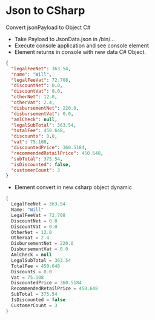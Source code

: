 # Json to CSharp

Convert jsonPayload to Object C#
- Take Payload to JsonData.json in /bin/...
- Execute console application and see console element
- Element returns in console with new data C# Object.
```json
{
  "legalFeeNet": 363.54,
  "name": "Will",
  "legalFeeVat": 72.708,
  "discountNet": 0.0,
  "discountVat": 0.0,
  "otherNet": 12.0,
  "otherVat": 2.4,
  "disbursementNet": 220.0,
  "disbursementVat": 0.0,
  "amlCheck": null,
  "legalSubTotal": 363.54,
  "totalFee": 450.648,
  "discounts": 0.0,
  "vat": 75.108,
  "discountedPrice": 360.5184,
  "recommendedRetailPrice": 450.648,
  "subTotal": 375.54,
  "isDiscounted": false,
  "customerCount": 3
}
```
- Element convert in new csharp object dynamic
```csharp
{
  LegalFeeNet = 363.54
  Name: "Will"
  LegalFeeVat = 72.708
  DiscountNet = 0.0
  DiscountVat = 0.0
  OtherNet = 12.0
  OtherVat = 2.4
  DisbursementNet = 220.0
  DisbursementVat = 0.0
  AmlCheck = null
  LegalSubTotal = 363.54
  TotalFee = 450.648
  Discounts = 0.0
  Vat = 75.108
  DiscountedPrice = 360.5184
  RecommendedRetailPrice = 450.648
  SubTotal = 375.54
  IsDiscounted = false
  CustomerCount = 3
}
```
